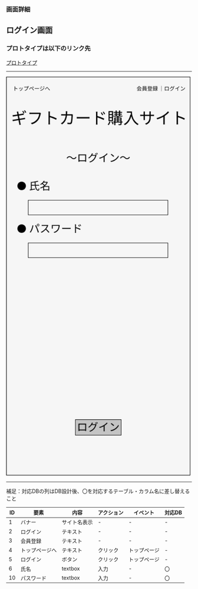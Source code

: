 ### 画面詳細
## ログイン画面
### プロトタイプは以下のリンク先
[プロトタイプ](https://www.figma.com/file/IhY27LOwgtwBdPqiLC5lNT/gamensyousai?node-id=2%3A0)
*****

<img src="../img/Login_page.png" width="500">

*****
補足：対応DBの列はDB設計後、〇を対応するテーブル・カラム名に差し替えること

|ID|要素|内容|アクション|イベント|対応DB|
|--|----|---|---------|--------|-----|
|1 |バナー|サイト名表示|-|-|-|
|2 |ログイン|テキスト|-|-|-|
|3 |会員登録|テキスト|-|-|-|
|4 |トップページへ|テキスト|クリック|トップページ|-|
|5 |ログイン|ボタン|クリック|トップページ|-|
|6 |氏名|textbox|入力|-|〇|
|10 |パスワード|textbox|入力|-|〇|
